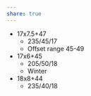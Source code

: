 ```yaml
---
share: true
---
```



- 17x7.5+47 
    - 235/45/17
    - Offset range 45-49
- 17x6+45 
    - 205/50/18
    - Winter
- 18x8+44
    - 235/40/18